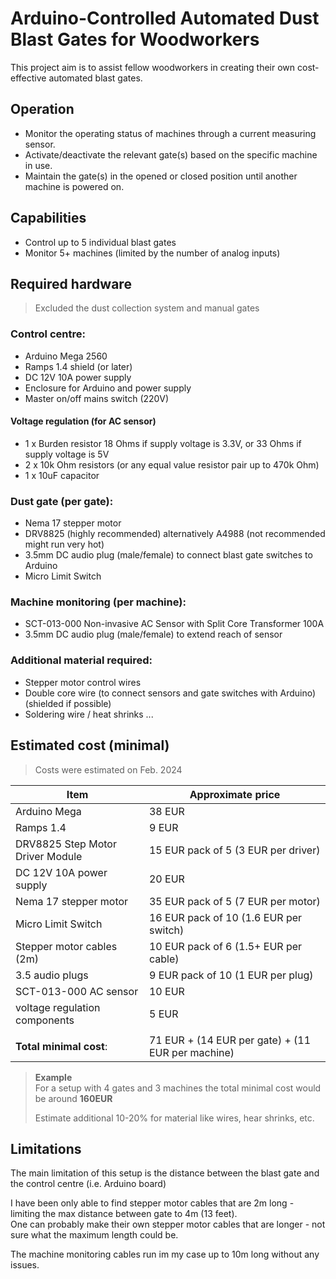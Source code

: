 # Arduino-Controlled Automated Dust Blast Gates for Woodworkers

This project aim is to assist fellow woodworkers in creating their own cost-effective automated blast gates.

## Operation

- Monitor the operating status of machines through a current measuring sensor.
- Activate/deactivate the relevant gate(s) based on the specific machine in use.
- Maintain the gate(s) in the opened or closed position until another machine is powered on.

## Capabilities

- Control up to 5 individual blast gates
- Monitor 5+ machines (limited by the number of analog inputs)

## Required hardware

> Excluded the dust collection system and manual gates



### Control centre:

- Arduino Mega 2560
- Ramps 1.4 shield (or later)
- DC 12V 10A power supply
- Enclosure for Arduino and power supply
- Master on/off mains switch (220V)

#### Voltage regulation (for AC sensor)

- 1 x Burden resistor 18 Ohms if supply voltage is 3.3V, or 33 Ohms if supply voltage is 5V
- 2 x 10k Ohm resistors (or any equal value resistor pair up to 470k Ohm)
- 1 x 10uF capacitor

### Dust gate (per gate):

- Nema 17 stepper motor
- DRV8825 (highly recommended) alternatively A4988 (not recommended might run very hot)
- 3.5mm DC audio plug (male/female) to connect blast gate switches to Arduino
- Micro Limit Switch

### Machine monitoring (per machine):

- SCT-013-000 Non-invasive AC Sensor with Split Core Transformer 100A
- 3.5mm DC audio plug (male/female) to extend reach of sensor

### Additional material required:

- Stepper motor control wires
- Double core wire (to connect sensors and gate switches with Arduino) (shielded if possible)
- Soldering wire / heat shrinks ...

## Estimated cost (minimal)
> Costs were estimated on Feb. 2024

| Item                             | Approximate price                                 |
|----------------------------------|---------------------------------------------------|
| Arduino Mega                     | 38 EUR                                            |
| Ramps 1.4                        | 9 EUR                                             | 
| DRV8825 Step Motor Driver Module | 15 EUR pack of 5 (3 EUR per driver)               |
| DC 12V 10A power supply          | 20 EUR                                            |
| Nema 17 stepper motor            | 35 EUR pack of 5 (7 EUR per motor)                |
| Micro Limit Switch               | 16 EUR pack of 10 (1.6 EUR per switch)            |
| Stepper motor cables (2m)        | 10 EUR pack of 6 (1.5+ EUR per cable)             |
| 3.5 audio plugs                  | 9 EUR pack of 10 (1 EUR per plug)                 |
| SCT-013-000 AC sensor            | 10 EUR                                            |
| voltage regulation components    | 5 EUR                                             |
|                                  |                                                   |
| **Total minimal cost**:          | 71 EUR + (14 EUR per gate) + (11 EUR per machine) |

> **Example**  
> For a setup with 4 gates and 3 machines the total minimal cost would be around **160EUR**
>
> Estimate additional 10-20% for material like wires, hear shrinks, etc.

## Limitations

The main limitation of this setup is the distance between the blast gate and the control centre (i.e. Arduino board)

I have been only able to find stepper motor cables that are 2m long - limiting the max distance between gate to 4m (13
feet).   
One can probably make their own stepper motor cables that are longer - not sure what the maximum length could be.

The machine monitoring cables run im my case up to 10m long without any issues.



